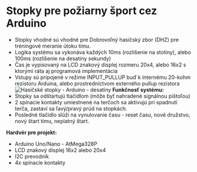 # Stopky pre požiarny šport cez Arduino
* Stopky vhodné sú vhodné pre Dobrovoľný hasičský zbor (DHZ) pre tréningové meranie útoku tímu.
* Logika systému sa vykonáva každých 10ms (rozlíšenie na stotiny), alebo 100ms (rozlíšenie na desatiny sekundy)
* Čas je vypisovaný na LCD znakový displej rozmeru 20x4, alebo 16x2 s ktorými ráta aj programová implementácia
* Vstupy sú pripojené v režime INPUT_PULLUP buď k internému 20-kohm rezistoru Arduina, alebo prostredníctvom externého pullup rezistora
![Hasičské stopky - Arduino - desatiny](https://i.imgur.com/Ciz66ft.jpg)
**Funkčnosť systému:**
* Stopky sa odštartujú tlačidlom (môže byť nahradené signálnou pištoľou)
* 2 spínacie kontakty umiestnené na terčoch sa aktivujú pri spadnutí terča, zastaví sa ľavý/pravý prúd na stopkách.
* Posledné tlačidlo slúži na vynulovanie času - reset času, nové družstvo, nový štart tímu, neplatný štart.

**Hardvér pre projekt:**
* Arduino Uno/Nano - AtMega328P
* LCD znakový displej 16x2 alebo 20x4
* I2C prevodník
* 4x spínacie kontakty
